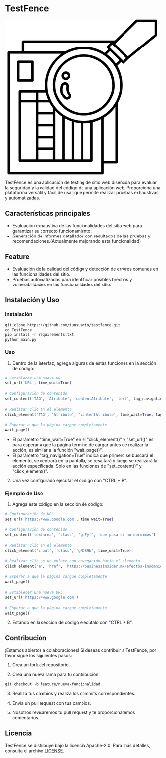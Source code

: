 # TestFence

![TestFence Logo](img/main.png)

TestFence es una aplicación de testing de sitio web diseñada para evaluar la seguridad y la calidad del código de una aplicación web. Proporciona una plataforma versátil y fácil de usar que permite realizar pruebas exhaustivas y automatizadas.



## Características principales

- Evaluación exhaustiva de las funcionalidades del sitio web para garantizar su correcto funcionamiento.
- Generación de informes detallados con resultados de las pruebas y recomendaciones.(Actualmente mejorando esta funcionalidad)


## Feature

- Evaluación de la calidad del código y detección de errores comunes en las funcionalidades del sitio.
- Pruebas automatizadas para identificar posibles brechas y vulnerabilidades en las funcionalidades del sitio.


## Instalación y Uso

### Instalación

```
git clone https://github.com/tuusuario/testfence.git
cd TestFence
pip install -r requirements.txt
python main.py
```


### Uso 

1. Dentro de la interfaz, agrega algunas de estas funciones en la sección de código:

```python
# Establecer una nueva URL
set_url('URL', time_wait=True)

# Configuración de contenido
set_content('TAG', 'Atribute', 'contentAtribute', 'text', tag_navigation=True)

# Realizar clic en el elemento
click_element('TAG', 'Atribute', 'contentAtribute', time_wait=True, tag_navigation=True)

# Esperar a que la página cargue completamente
wait_page()
```

* El parámetro "time_wait=True" en el "click_element()" y "set_url()" es para esperar a que la página termine de cargar antes de realizar la acción, es similar a la función "wait_page()".
* El parámetro "tag_navigation=True" indica que primero se buscará el elemento, se centrará en la pantalla, se resaltará y luego se realizará la acción especificada. Solo en las funciones de "set_content()" y "click_element()".

2. Una vez configurado ejecutar el codigo con "CTRL + B".


### Ejemplo de Uso

1. Agrega este código en la sección de código:

```python
# Configuración de URL
set_url('https://www.google.com', time_wait=True)

# Configuración de contenido
set_content('textarea', 'class', 'gLFyf', 'que pasa si no dormimos')

# Realizar clic en el elemento
click_element('input', 'class', 'gNO89b', time_wait=True)

# Realizar clic en un enlace con navegación hacia el elemento
click_element('a', 'href', 'https://businessinsider.mx/efectos-insomnio-que-pasa-si-dejas-de-dormir/', tag_navigation=True)

# Esperar a que la página cargue completamente
wait_page()

# Establecer una nueva URL
set_url('https://www.google.com')

# Esperar a que la página cargue completamente
wait_page()
```

2. Estando en la seccion de código ejecútalo con "CTRL + B".



## Contribución

¡Estamos abiertos a colaboraciones! Si deseas contribuir a TestFence, por favor sigue los siguientes pasos:

1. Crea un fork del repositorio.

2. Crea una nueva rama para tu contribución:

```
git checkout -b feature/nueva-funcionalidad
```

3. Realiza tus cambios y realiza los commits correspondientes.

4. Envía un pull request con tus cambios.

5. Nosotros revisaremos tu pull request y te proporcionaremos comentarios.



## Licencia

TestFence se distribuye bajo la licencia Apache-2.0. Para más detalles, consulta el archivo [LICENSE](LICENSE).
